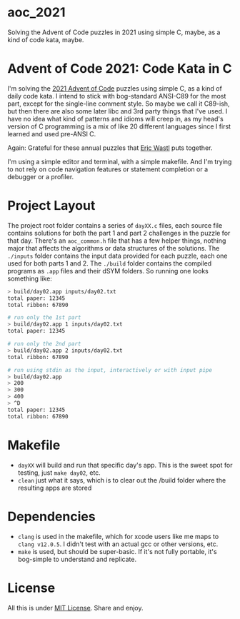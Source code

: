 # aoc_2021
Solving the Advent of Code puzzles in 2021 using simple C, maybe, as a kind of code kata, maybe.


# Advent of Code 2021: Code Kata in C

I'm solving the [2021 Advent of Code](https://adventofcode.com/2021) puzzles using simple C, as a kind of daily code kata. I intend to stick with bog-standard ANSI-C89 for the most part, except for the single-line comment style. So maybe we call it C89-ish, but then there are also some later libc and 3rd party things that I've used. I have no idea what kind of patterns and idioms will creep in, as my head's version of C programming is a mix of like 20 different languages since I first learned and used pre-ANSI C.

Again: Grateful for these annual puzzles that [Eric Wastl](http://was.tl/) puts together.

I'm using a simple editor and terminal, with a simple makefile. And I'm trying to not rely on code navigation features or statement completion or a debugger or a profiler.

# Project Layout

The project root folder contains a series of `dayXX.c` files, each source file contains solutions for both the part 1 and part 2 challenges in the puzzle for that day. There's an `aoc_common.h` file that has a few helper things, nothing major that affects the algorithms or data structures of the solutions. The `./inputs` folder contains the input data provided for each puzzle, each one used for both parts 1 and 2. The `./build` folder contains the compiled programs as `.app` files and their dSYM folders. So running one looks something like:

```bash
> build/day02.app inputs/day02.txt
total paper: 12345
total ribbon: 67890

# run only the 1st part
> build/day02.app 1 inputs/day02.txt
total paper: 12345

# run only the 2nd part
> build/day02.app 2 inputs/day02.txt
total ribbon: 67890

# run using stdin as the input, interactively or with input pipe
> build/day02.app
> 200
> 300
> 400
> ^D
total paper: 12345
total ribbon: 67890
```

# Makefile

* `dayXX` will build and run that specific day's app. This is the sweet spot for testing, just `make day02`, etc.
* `clean` just what it says, which is to clear out the /build folder where the resulting apps are stored

# Dependencies

* `clang` is used in the makefile, which for xcode users like me maps to `clang v12.0.5`. I didn't test with an actual gcc or other versions, etc.
* `make` is used, but should be super-basic. If it's not fully portable, it's bog-simple to understand and replicate.

# License

All this is under [MIT License](http://opensource.org/licenses/MIT). Share and enjoy.
